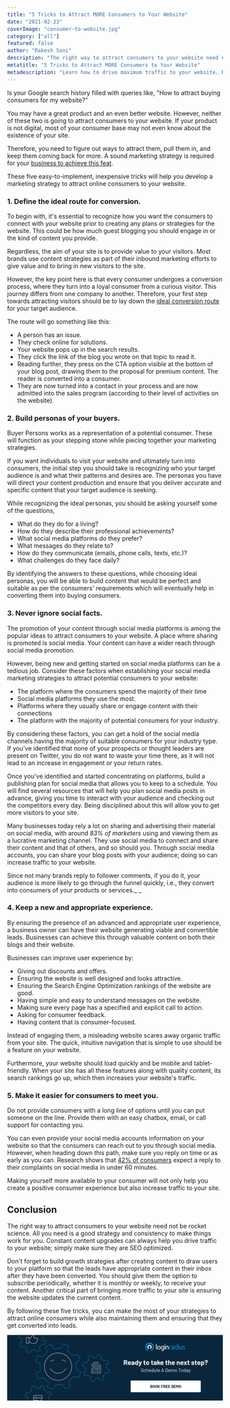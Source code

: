 ```yaml
---
title: "5 Tricks to Attract MORE Consumers to Your Website"
date: "2021-02-23"
coverImage: "consumer-to-website.jpg"
category: ["all"]
featured: false
author: "Rakesh Soni"
description: "The right way to attract consumers to your website need not be rocket science. All you need is a good strategy and consistency to make things work for you. Constant content upgrades can always help you drive traffic to your website; simply make sure they are SEO optimized."
metatitle: "5 Tricks to Attract MORE Consumers to Your Website"
metadescription: "Learn how to drive maximum traffic to your website. Read the best ways to develop a marketing strategy to attract online consumers to your website in 2021."
---
```



Is your Google search history filled with queries like, "How to attract buying consumers for my website?" 

You may have a great product and an even better website. However, neither of these two is going to attract consumers to your website. If your product is not digital, most of your consumer base may not even know about the existence of your site. 

Therefore, you need to figure out ways to attract them, pull them in, and keep them coming back for more. A sound marketing strategy is required for your [business to achieve this feat](https://www.loginradius.com/blog/fuel/2021/01/consumer-experience-b2b-saas/).

These five easy-to-implement, inexpensive tricks will help you develop a marketing strategy to attract online consumers to your website.


### 1. Define the ideal route for conversion.

To begin with, it's essential to recognize how you want the consumers to connect with your website prior to creating any plans or strategies for the website. This could be how much guest blogging you should engage in or the kind of content you provide. 

Regardless, the aim of your site is to provide value to your visitors. Most brands use content strategies as part of their inbound marketing efforts to give value and to bring in new visitors to the site. 

However, the key point here is that every consumer undergoes a conversion process, where they turn into a loyal consumer from a curious visitor. This journey differs from one company to another. Therefore, your first step towards attracting visitors should be to lay down the [ideal conversion route](/blog/growth/sign-up-tips-conversion-rate/) for your target audience.

The route will go something like this:



*   A person has an issue.
*   They check online for solutions.
*   Your website pops up in the search results.
*   They click the link of the blog you wrote on that topic to read it. 
*   Reading further, they press on the CTA option visible at the bottom of your blog post, drawing them to the proposal for premium content. The reader is converted into a consumer. 
*   They are now turned into a contact in your process and are now admitted into the sales program (according to their level of activities on the website).

 


### 2. Build personas of your buyers.

Buyer Persons works as a representation of a potential consumer. These will function as your stepping stone while piecing together your marketing strategies.

If you want individuals to visit your website and ultimately turn into consumers, the initial step you should take is recognizing who your target audience is and what their patterns and desires are. The personas you have will direct your content production and ensure that you deliver accurate and specific content that your target audience is seeking.

While recognizing the ideal personas, you should be asking yourself some of the questions, 



*   What do they do for a living?
*   How do they describe their professional achievements?
*   What social media platforms do they prefer?
*   What messages do they relate to?
*   How do they communicate (emails, phone calls, texts, etc.)?
*   What challenges do they face daily?

By identifying the answers to these questions, while choosing ideal personas, you will be able to build content that would be perfect and suitable as per the consumers' requirements which will eventually help in converting them into buying consumers.


### 3. Never ignore social facts.

The promotion of your content through social media platforms is among the popular ideas to attract consumers to your website. A place where sharing is promoted is social media. Your content can have a wider reach through social media promotion.

However, being new and getting started on social media platforms can be a tedious job. Consider these factors when establishing your social media marketing strategies to attract potential consumers to your website:



*   The platform where the consumers spend the majority of their time
*   Social media platforms they use the most.
*   Platforms where they usually share or engage content with their connections
*   The platform with the majority of potential consumers for your industry.

By considering these factors, you can get a hold of the social media channels having the majority of suitable consumers for your industry type. If you've identified that none of your prospects or thought leaders are present on Twitter, you do not want to waste your time there, as it will not lead to an increase in engagement or your return rates.

Once you've identified and started concentrating on platforms, build a publishing plan for social media that allows you to keep to a schedule. You will find several resources that will help you plan social media posts in advance, giving you time to interact with your audience and checking out the competitors every day. Being disciplined about this will allow you to get more visitors to your site. 

Many businesses today rely a lot on sharing and advertising their material on social media, with around *83% of marketers* using and viewing them as a lucrative marketing channel. They use social media to connect and share their content and that of others, and so should you. Through social media accounts, you can share your blog posts with your audience; doing so can increase traffic to your website. 

Since not many brands reply to follower comments, if you do it, your audience is more likely to go through the funnel quickly, i.e., they convert into consumers of your products or services._ _


### 4. Keep a new and appropriate experience.

By ensuring the presence of an advanced and appropriate user experience, a business owner can have their website generating viable and convertible leads. Businesses can achieve this through valuable content on both their blogs and their website.   

Businesses can improve user experience by:



*   Giving out discounts and offers.
*   Ensuring the website is well designed and looks attractive.
*   Ensuring the Search Engine Optimization rankings of the website are good.
*   Having simple and easy to understand messages on the website.
*   Making sure every page has a specified and explicit call to action.
*   Asking for consumer feedback.
*   Having content that is consumer-focused. 

Instead of engaging them, a misleading website scares away organic traffic from your site. The quick, intuitive navigation that is simple to use should be a feature on your website. 

Furthermore, your website should load quickly and be mobile and tablet-friendly. When your site has all these features along with quality content, its search rankings go up, which then increases your website's traffic. 


### 5. Make it easier for consumers to meet you.

Do not provide consumers with a long line of options until you can put someone on the line. Provide them with an easy chatbox, email, or call support for contacting you. 

You can even provide your social media accounts information on your website so that the consumers can reach out to you through social media. However, when heading down this path, make sure you reply on time or as early as you can. Research shows that [42% of consumers](https://www.convinceandconvert.com/social-media-research/42-percent-of-consumers-complaining-in-social-media-expect-60-minute-response-time/) expect a reply to their complaints on social media in under 60 minutes. 

Making yourself more available to your consumer will not only help you create a positive consumer experience but also increase traffic to your site. 


## Conclusion

The right way to attract consumers to your website need not be rocket science. All you need is a good strategy and consistency to make things work for you. Constant content upgrades can always help you drive traffic to your website; simply make sure they are SEO optimized. 

Don't forget to build growth strategies after creating content to draw users to your platform so that the leads have appropriate content in their inbox after they have been converted. You should give them the option to subscribe periodically, whether it is monthly or weekly, to receive your content. Another critical part of bringing more traffic to your site is ensuring the website updates the current content.

By following these five tricks, you can make the most of your strategies to attract online consumers while also maintaining them and ensuring that they get converted into leads.

[![book-a-demo-loginradius](../../assets/book-a-demo-loginradius.png)](https://www.loginradius.com/contact-us?utm_source=blog&utm_medium=web&utm_campaign=attract-consumers-to-your-website)
